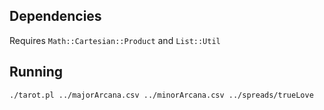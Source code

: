 ## Dependencies

Requires `Math::Cartesian::Product` and `List::Util`

## Running

`./tarot.pl ../majorArcana.csv ../minorArcana.csv ../spreads/trueLove`
